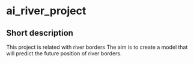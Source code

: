 # ai_river_project

## Short description
This project is related with river borders
The aim is to create a model that will predict the future position of river borders.

 
